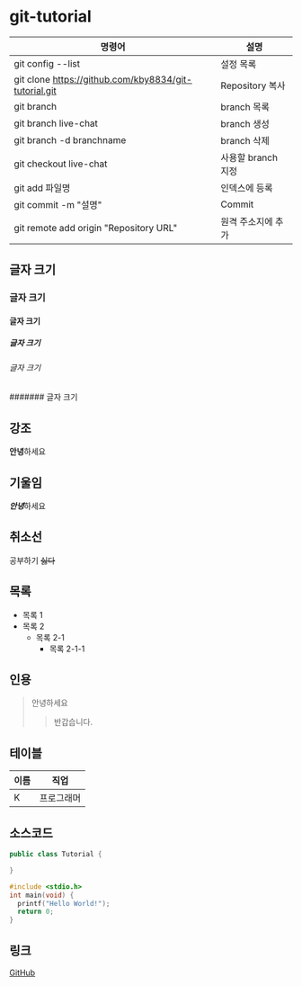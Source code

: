 # git-tutorial
명령어|설명
---|---|
git config --list| 설정 목록
git clone https://github.com/kby8834/git-tutorial.git|Repository 복사
git branch|branch 목록
git branch live-chat|branch 생성
git branch -d branchname| branch 삭제
git checkout live-chat|사용할 branch 지정
git add 파일명|인덱스에 등록
git commit -m "설명"|Commit
git remote add origin "Repository URL"|원격 주소지에 추가

## 글자 크기
### 글자 크기
#### 글자 크기
##### 글자 크기
###### 글자 크기
####### 글자 크기

## 강조
**안녕**하세요

## 기울임
***안녕***하세요

## 취소선
공부하기 ~~싫다~~

## 목록
* 목록 1
* 목록 2
  * 목록 2-1
    * 목록 2-1-1

## 인용
>안녕하세요
>> 반갑습니다.

## 테이블
이름|직업
---|---|
K|프로그래머

## 소스코드
```java
public class Tutorial {

}
```
```c
#include <stdio.h>
int main(void) {
  printf("Hello World!");
  return 0;
}
```

## 링크
[GitHub](https://github.com/)

